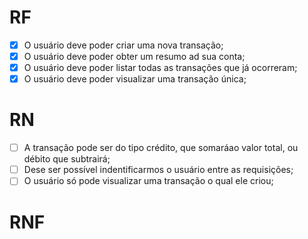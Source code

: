 # RF

- [X] O usuário deve poder criar uma nova transação;
- [X] O usuário deve poder obter um resumo ad sua conta;
- [X] O usuário deve poder listar todas as transações que já ocorreram;
- [X] O usuário deve poder visualizar uma transação única;

# RN

- [ ] A transação pode ser do tipo crédito, que somaráao valor total, ou débito que subtrairá;
- [ ] Dese ser possível indentificarmos o usuário entre as requisições;
- [ ] O usuário só pode visualizar uma transação o qual ele criou;

# RNF